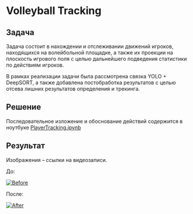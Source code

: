 # Volleyball Tracking

## Задача

Задача состоит в нахождении и отслеживании движений игроков, находящихся на волейбольной площадке, а также их проекции на плоскость игрового поля с целью дальнейшего подведения статистики по действиям игроков. 

В рамках реализации задачи была рассмотрена связка YOLO + DeepSORT, а также добавлена постобработка результатов с целью отсева лишних результатов определения и трекинга.

## Решение

Последовательное изложение и обоснование действий содержится в ноутбуке [PlayerTracking.ipynb](https://github.com/Fleyderer/VolleyballTracking/blob/main/PlayerTracking.ipynb)

## Результат

Изображения – ссылки на видеозаписи.

До: 

[![Before](https://img.youtube.com/vi/Wn8YFHkc-XI/hqdefault.jpg)](https://www.youtube.com/watch?v=Wn8YFHkc-XI)

После:

[![After](https://img.youtube.com/vi/dmlEw_pnAT0/hqdefault.jpg)](https://www.youtube.com/watch?v=dmlEw_pnAT0)
